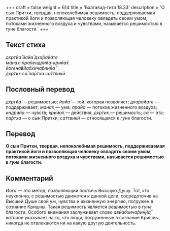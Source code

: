 +++
draft = false
weight = 614
title = 'Бхагавад-гита 18.33'
description = 'О сын Притхи, твердая, непоколебимая решимость, поддерживаемая практикой йоги и позволяющая человеку овладеть своим умом, потоками жизненного воздуха и чувствами, называется решимостью в гуне благости.'
+++

## Текст стиха

_дхр̣тйа̄ йайа̄ дха̄райате  
манах̣-пра̄н̣ендрийа-крийа̄х̣  
йогена̄вйабхича̄рин̣йа̄  
дхр̣тих̣ са̄ па̄ртха са̄ттвикӣ_

## Пословный перевод

_дхр̣тйа̄_ — решимостью; _йайа̄_ — той, которая позволяет; _дха̄райате_ — поддерживает; _манах̣_ — ума; _пра̄н̣а_ — потоков жизненного воздуха; _индрийа_ — чувств; _крийа̄х̣_ — действия; _дхр̣тих̣_ — решимость; _са̄_ — эта; _па̄ртха_ — о сын Притхи; _са̄ттвикӣ_ — относящаяся к _гуне_ благости.

## Перевод

**О сын Притхи, твердая, непоколебимая решимость, поддерживаемая практикой _йоги_ и позволяющая человеку овладеть своим умом, потоками жизненного воздуха и чувствами, называется решимостью в _гуне_ благости.**

## Комментарий

_Йога_ — это метод, позволяющий постичь Высшую Душу. Тот, кто неуклонно, с решимостью движется к данной цели, сосредоточив на Высшей Душе свой ум, чувства и жизненную энергию, погружен в сознание Кришны. Такая решимость является решимостью в _гуне_ благости. Особого внимания заслуживает слово _авйабхича̄рин̣йа̄,_ которое указывает на то, что люди, погруженные в сознание Кришны, никогда не отвлекаются ни на какую другую деятельность.
